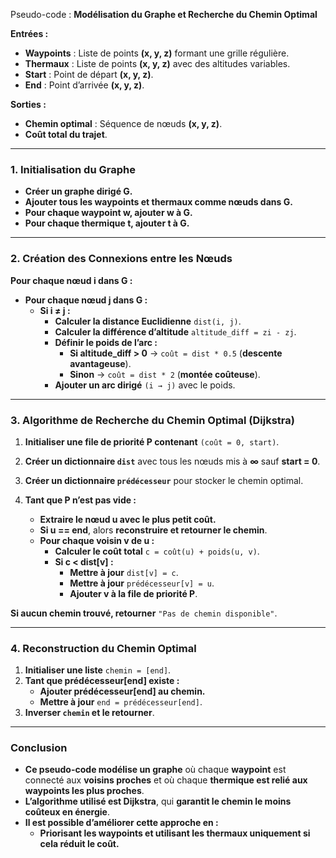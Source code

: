 Pseudo-code : **Modélisation du Graphe et Recherche du Chemin Optimal**

**Entrées :**
- **Waypoints** : Liste de points **(x, y, z)** formant une grille régulière.
- **Thermaux** : Liste de points **(x, y, z)** avec des altitudes variables.
- **Start** : Point de départ **(x, y, z)**.
- **End** : Point d’arrivée **(x, y, z)**.

**Sorties :**
- **Chemin optimal** : Séquence de nœuds **(x, y, z)**.
- **Coût total du trajet**.

---

### **1. Initialisation du Graphe**
- **Créer un graphe dirigé G.**
- **Ajouter tous les waypoints et thermaux comme nœuds dans G.**
- **Pour chaque waypoint w, ajouter w à G.**
- **Pour chaque thermique t, ajouter t à G.**

---

### **2. Création des Connexions entre les Nœuds**
**Pour chaque nœud i dans G :**
   - **Pour chaque nœud j dans G :**
       - **Si i ≠ j :**
           - **Calculer la distance Euclidienne** `dist(i, j)`.
           - **Calculer la différence d’altitude** `altitude_diff = zi - zj`.
           - **Définir le poids de l’arc :**
               - **Si altitude_diff > 0** → `coût = dist * 0.5` (**descente avantageuse**).
               - **Sinon** → `coût = dist * 2` (**montée coûteuse**).
           - **Ajouter un arc dirigé** `(i → j)` avec le poids.

---

### **3. Algorithme de Recherche du Chemin Optimal (Dijkstra)**
1. **Initialiser une file de priorité P contenant** `(coût = 0, start)`.
2. **Créer un dictionnaire `dist`** avec tous les nœuds mis à **∞** sauf **start = 0**.
3. **Créer un dictionnaire `prédécesseur`** pour stocker le chemin optimal.

4. **Tant que P n’est pas vide :**
   - **Extraire le nœud u avec le plus petit coût.**
   - **Si u == end**, alors **reconstruire et retourner le chemin**.
   - **Pour chaque voisin v de u :**
       - **Calculer le coût total** `c = coût(u) + poids(u, v)`.
       - **Si c < dist[v] :**
           - **Mettre à jour** `dist[v] = c`.
           - **Mettre à jour** `prédécesseur[v] = u`.
           - **Ajouter v à la file de priorité P**.

**Si aucun chemin trouvé, retourner** `"Pas de chemin disponible"`.

---

### **4. Reconstruction du Chemin Optimal**
1. **Initialiser une liste** `chemin = [end]`.
2. **Tant que prédécesseur[end] existe :**
   - **Ajouter prédécesseur[end] au chemin.**
   - **Mettre à jour** `end = prédécesseur[end]`.
3. **Inverser `chemin` et le retourner**.

---

### **Conclusion**
- **Ce pseudo-code modélise un graphe** où chaque **waypoint** est connecté aux **voisins proches** et où chaque **thermique est relié aux waypoints les plus proches**.
- **L’algorithme utilisé est Dijkstra**, qui **garantit le chemin le moins coûteux en énergie**.
- **Il est possible d’améliorer cette approche en :**
  - **Priorisant les waypoints et utilisant les thermaux uniquement si cela réduit le coût.**


